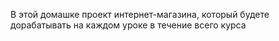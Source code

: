 В этой домашке 
проект интернет-магазина, который будете дорабатывать на каждом уроке в течение всего курса